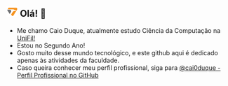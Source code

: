  ## <img src="unifil_extensao.png" alt="Badge" style="width: 5%;"> Olá! 👋

- Me chamo Caio Duque, atualmente estudo Ciência da Computação na [UniFil!](<https://unifil.br/>)
- Estou no Segundo Ano!
- Gosto muito desse mundo tecnológico, e este github aqui é dedicado apenas às atividades da faculdade.
- Caso queira conhecer meu perfil profissional, siga para [@cai0duque - Perfil Profissional no GitHub](<https://cai0duque.githuv.io>)
